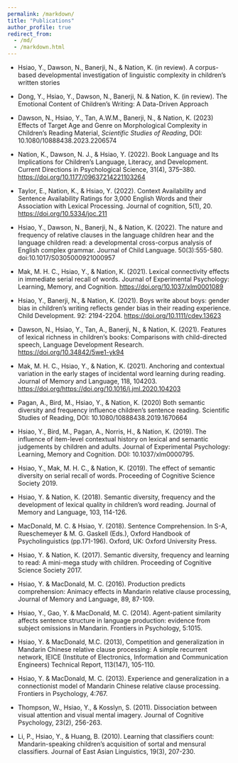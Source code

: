 ```yaml
---
permalink: /markdown/
title: "Publications"
author_profile: true
redirect_from: 
  - /md/
  - /markdown.html
---
```



*	Hsiao, Y., Dawson, N., Banerji, N., & Nation, K. (in review). A corpus-based developmental investigation of linguistic complexity in children’s written stories
*	Dong, Y., Hsiao, Y., Dawson, N., Banerji, N. & Nation, K. (in review). The Emotional Content of Children’s Writing: A Data-Driven Approach
*	Dawson, N., Hsiao, Y., Tan, A.W.M., Banerji, N., & Nation, K. (2023) Effects of Target Age and Genre on Morphological Complexity in Children’s Reading Material, <i>Scientific Studies of Reading</i>, DOI: 10.1080/10888438.2023.2206574

*	Nation, K., Dawson, N. J., & Hsiao, Y. (2022). Book Language and Its Implications for Children’s Language, Literacy, and Development. Current Directions in Psychological Science, 31(4), 375–380. https://doi.org/10.1177/09637214221103264
*	Taylor, E., Nation, K., & Hsiao, Y. (2022). Context Availability and Sentence Availability Ratings for 3,000 English Words and their Association with Lexical Processing. Journal of cognition, 5(1), 20. https://doi.org/10.5334/joc.211
*	Hsiao, Y., Dawson, N., Banerji, N., & Nation, K. (2022). The nature and frequency of relative clauses in the language children hear and the language children read: a developmental cross-corpus analysis of English complex grammar. Journal of Child Language. 50(3):555-580. doi:10.1017/S0305000921000957
*	Mak, M. H. C., Hsiao, Y., & Nation, K. (2021). Lexical connectivity effects in immediate serial recall of words. Journal of Experimental Psychology: Learning, Memory, and Cognition. https://doi.org/10.1037/xlm0001089
*	Hsiao, Y., Banerji, N., & Nation, K. (2021). Boys write about boys: gender bias in children’s writing reflects gender bias in their reading experience. Child Development. 92: 2194-2204. https://doi.org/10.1111/cdev.13623
*	Dawson, N., Hsiao, Y., Tan, A., Banerji, N., & Nation, K. (2021). Features of lexical richness in children’s books: Comparisons with child-directed speech, Language Development Research. https://doi.org/10.34842/5we1-yk94
*	Mak, M. H. C., Hsiao, Y., & Nation, K. (2021). Anchoring and contextual variation in the early stages of incidental word learning during reading. Journal of Memory and Language, 118, 104203. https://doi.org/https://doi.org/10.1016/j.jml.2020.104203 
*	Pagan, A., Bird, M., Hsiao, Y., & Nation, K. (2020) Both semantic diversity and frequency influence children’s sentence reading. Scientific Studies of Reading, DOI: 10.1080/10888438.2019.1670664 
*	Hsiao, Y., Bird, M., Pagan, A., Norris, H., & Nation, K. (2019). The influence of item-level contextual history on lexical and semantic judgements by children and adults. Journal of Experimental Psychology: Learning, Memory and Cognition. DOI: 10.1037/xlm0000795. 
*	Hsiao, Y., Mak, M. H. C., & Nation, K. (2019). The effect of semantic diversity on serial recall of words. Proceeding of Cognitive Science Society 2019.
*	Hsiao, Y. & Nation, K. (2018). Semantic diversity, frequency and the development of lexical quality in children’s word reading. Journal of Memory and Language, 103, 114-126. 
*	MacDonald, M. C. & Hsiao, Y. (2018). Sentence Comprehension. In S-A, Rueschemeyer & M. G. Gaskell (Eds.), Oxford Handbook of Psycholinguistics (pp.171-196). Oxford, UK: Oxford University Press.
*	Hsiao, Y. & Nation, K. (2017). Semantic diversity, frequency and learning to read: 
A mini-mega study with children. Proceeding of Cognitive Science Society 2017.
*	Hsiao, Y. & MacDonald, M. C. (2016). Production predicts comprehension: Animacy effects in Mandarin relative clause processing, Journal of Memory and Language, 89, 87-109. 
*	Hsiao, Y., Gao, Y. & MacDonald, M. C. (2014). Agent-patient similarity affects sentence structure in language production: evidence from subject omissions in Mandarin. Frontiers in Psychology, 5:1015. 
*	Hsiao, Y. & MacDonald, M.C. (2013), Competition and generalization in Mandarin Chinese relative clause processing: A simple recurrent network, IEICE (Institute of Electronics, Information and Communication Engineers) Technical Report, 113(147), 105-110.
*	Hsiao, Y. & MacDonald, M. C. (2013). Experience and generalization in a connectionist model of Mandarin Chinese relative clause processing. Frontiers in Psychology, 4:767. 
*	Thompson, W., Hsiao, Y., & Kosslyn, S. (2011). Dissociation between visual attention and visual mental imagery. Journal of Cognitive Psychology, 23(2), 256-263. 
*	Li, P., Hsiao, Y., & Huang, B. (2010). Learning that classifiers count: Mandarin-speaking children’s acquisition of sortal and mensural classifiers. Journal of East Asian Linguistics, 19(3), 207-230. 


